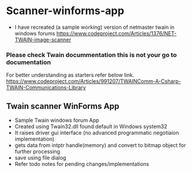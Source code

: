 # Scanner-winforms-app
- I have recreated (a sample working) version of netmaster twain in windows forums
https://www.codeproject.com/Articles/1376/NET-TWAIN-image-scanner

### Please check Twain docummentation this is not your go to documentation
For better understanding as starters refer below link. 
https://www.codeproject.com/Articles/991207/TWAINComm-A-Csharp-TWAIN-Communications-Library


## Twain scanner WinForms App 
- Sample Twain windows forum App
- Created using Twain32.dll found default in Windows system32
- It raises driver gui interface (no advanced programmatic negotiaion implementation)
- gets data from intptr handle(memory) and convert to bitmap object for further processing
- save using file dialog
- Refer todo notes for pending changes/implementations
